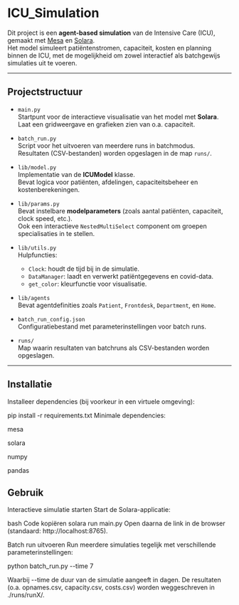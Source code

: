 # ICU_Simulation
Dit project is een **agent-based simulation** van de Intensive Care (ICU), gemaakt met [Mesa](https://mesa.readthedocs.io/) en [Solara](https://solara.dev/).  
Het model simuleert patiëntenstromen, capaciteit, kosten en planning binnen de ICU, met de mogelijkheid om zowel interactief als batchgewijs simulaties uit te voeren.

---

## Projectstructuur

- `main.py`  
  Startpunt voor de interactieve visualisatie van het model met **Solara**.  
  Laat een gridweergave en grafieken zien van o.a. capaciteit.

- `batch_run.py`  
  Script voor het uitvoeren van meerdere runs in batchmodus.  
  Resultaten (CSV-bestanden) worden opgeslagen in de map `runs/`.

- `lib/model.py`  
  Implementatie van de **ICUModel** klasse.  
  Bevat logica voor patiënten, afdelingen, capaciteitsbeheer en kostenberekeningen.

- `lib/params.py`  
  Bevat instelbare **modelparameters** (zoals aantal patiënten, capaciteit, clock speed, etc.).  
  Ook een interactieve `NestedMultiSelect` component om groepen specialisaties in te stellen.

- `lib/utils.py`  
  Hulpfuncties:
  - `Clock`: houdt de tijd bij in de simulatie.
  - `DataManager`: laadt en verwerkt patiëntgegevens en covid-data.
  - `get_color`: kleurfunctie voor visualisatie.

- `lib/agents`  
  Bevat agentdefinities zoals `Patient`, `Frontdesk`, `Department`, en `Home`.

- `batch_run_config.json`  
  Configuratiebestand met parameterinstellingen voor batch runs.

- `runs/`  
  Map waarin resultaten van batchruns als CSV-bestanden worden opgeslagen.

---

## Installatie
Installeer dependencies (bij voorkeur in een virtuele omgeving):

pip install -r requirements.txt
Minimale dependencies:

mesa

solara

numpy

pandas

## Gebruik
Interactieve simulatie starten
Start de Solara-applicatie:

bash
Code kopiëren
solara run main.py
Open daarna de link in de browser (standaard: http://localhost:8765).

Batch run uitvoeren
Run meerdere simulaties tegelijk met verschillende parameterinstellingen:

python batch_run.py --time 7

Waarbij --time de duur van de simulatie aangeeft in dagen.
De resultaten (o.a. opnames.csv, capacity.csv, costs.csv) worden weggeschreven in ./runs/runX/.